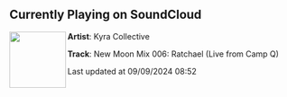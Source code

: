 ## Currently Playing on SoundCloud

[<img align="left" width="100" src="https://i1.sndcdn.com/artworks-qL756KWYeTMGaOfq-hJHfNA-t500x500.jpg">](https://soundcloud.com/kyra-bass-collective/new-moon-mix-006-ratchael-live-from-camp-q)

**Artist**: Kyra Collective 

**Track**: New Moon Mix 006: Ratchael (Live from Camp Q)

Last updated at 09/09/2024 08:52
